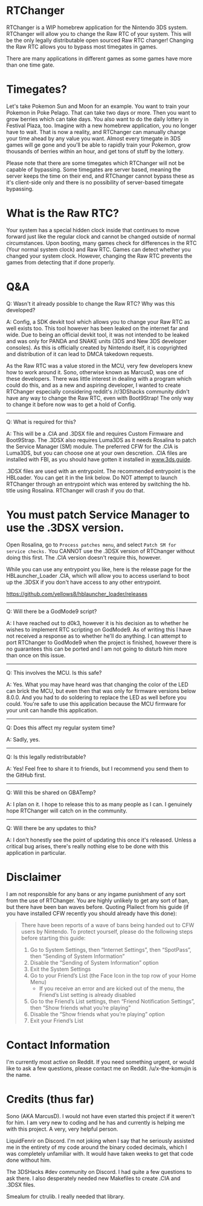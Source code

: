 # RTChanger

RTChanger is a WIP homebrew application for the Nintendo 3DS system. RTChanger will allow you to change the Raw RTC of your system. This will be the only legally distributable open sourced Raw RTC changer! Changing the Raw RTC allows you to bypass most timegates in games. 

There are many applications in different games as some games have more than one time gate.

# Timegates?

Let's take Pokemon Sun and Moon for an example. You want to train your Pokemon in Poke Pelago. That can take two days or more. Then you want to grow berries which can take days. You also want to do the daily lottery in Festival Plaza, too. Imagine with a new homebrew application, you no longer have to wait. That is now a reality, and RTChanger can manually change your time ahead by any value you want. Almost every timegate in 3DS games will ge gone and you'll be able to rapidly train your Pokemon, grow thousands of berries within an hour, and get tons of stuff by the lottery.

Please note that there are some timegates which RTChanger will not be capable of bypassing. Some timegates are server based, meaning the server keeps the time on their end, and RTChanger cannot bypass these as it's client-side only and there is no possibility of server-based timegate bypassing.

# What is the Raw RTC?

Your system has a special hidden clock inside that continues to move forward just like the regular clock and cannot be changed outside of normal circumstances. Upon booting, many games check for differences in the RTC (Your normal system clock) and Raw RTC. Games can detect whether you changed your system clock. However, changing the Raw RTC prevents the games from detecting that if done properly.

# Q&A

Q: Wasn't it already possible to change the Raw RTC? Why was this developed?

A: Config, a SDK devkit tool which allows you to change your Raw RTC as well exists too. This tool however has been leaked on the internet far and wide. Due to being an official devkit tool, it was not intended to be leaked and was only for PANDA and SNAKE units (3DS and New 3DS developer consoles). As this is officially created by Nintendo itself, it is copyrighted and distribution of it can lead to DMCA takedown requests. 

As the Raw RTC was a value stored in the MCU, very few developers knew how to work around it. Sono, otherwise known as MarcusD, was one of these developers. There was little interest in dealing with a program which could do this, and as a new and aspiring developer, I wanted to create RTChanger especially considering reddit's /r/3DShacks community didn't have any way to change the Raw RTC, even with Boot9Strap! The only way to change it before now was to get a hold of Config.

---

Q: What is required for this?

A: This will be a .CIA and .3DSX file and requires Custom Firmware and Boot9Strap. The .3DSX also requires Luma3DS as it needs Rosalina to patch the Service Manager (SM) module. The preferred CFW for the .CIA is Luma3DS, but you can choose one at your own descretion. .CIA files are installed with FBI, as you should have gotten it installed in www.3ds.guide. 


.3DSX files are used with an entrypoint. The recommended entrypoint is the HBLoader. You can get it in the link below. Do NOT attempt to launch RTChanger through an entrypoint which was entered by switching the hb. title using Rosalina. RTChanger will crash if you do that.

# You must patch Service Manager to use the .3DSX version.

Open Rosalina, go to `Process patches menu`, and select `Patch SM for service checks.` You CANNOT use the .3DSX version of RTChanger without doing this first. The .CIA version doesn't require this, however.

While you can use any entrypoint you like, here is the release page for the HBLauncher_Loader .CIA, which will allow you to access userland to boot up the .3DSX if you don't have access to any other entrypoint.

https://github.com/yellows8/hblauncher_loader/releases

---

Q: Will there be a GodMode9 script?

A: I have reached out to d0k3, however it is his decision as to whether he wishes to implement RTC scripting on GodMode9. As of writing this I have not received a response as to whether he'll do anything. I can attempt to port RTChanger to GodMode9 when the project is finished, however there is no guarantees this can be ported and I am not going to disturb him more than once on this issue.

---

Q: This involves the MCU. Is this safe?

A: Yes. What you may have heard was that changing the color of the LED can brick the MCU, but even then that was only for firmware versions below 8.0.0. And you had to do soldering to replace the LED as well before you could. You're safe to use this application because the MCU firmware for your unit can handle this application.

---

Q: Does this affect my regular system time?

A: Sadly, yes.

---

Q: Is this legally redistributable?

A: Yes! Feel free to share it to friends, but I recommend you send them to the GitHub first.

---

Q: Will this be shared on GBATemp?

A: I plan on it. I hope to release this to as many people as I can. I genuinely hope RTChanger will catch on in the community.

---

Q: Will there be any updates to this?

A: I don't honestly see the point of updating this once it's released. Unless a critical bug arises, there's really nothing else to be done with this application in particular.

# Disclaimer

I am not responsible for any bans or any ingame punishment of any sort from the use of RTChanger. You are highly unlikely to get any sort of ban, but there have been ban waves before. Quoting Plailect from his guide (if you have installed CFW recently you should already have this done):

>There have been reports of a wave of bans being handed out to CFW users by Nintendo. To protect yourself, please do the following steps before starting this guide:
>1.  Go to System Settings, then “Internet Settings”, then “SpotPass”, then “Sending of System Information”
>2.  Disable the “Sending of System Information” option
>3.  Exit the System Settings
>4.  Go to your Friend’s List (the Face Icon in the top row of your Home Menu)
>      * If you receive an error and are kicked out of the menu, the Friend’s List setting is already disabled
>6.  Go to the Friend’s List settings, then “Friend Notification Settings”, then “Show friends what you’re playing”
>7.  Disable the “Show friends what you’re playing” option
>8.  Exit your Friend’s List

# Contact Information

I'm currently most active on Reddit. If you need something urgent, or would like to ask a few questions, please contact me on Reddit. /u/x-the-komujin is the name.

# Credits (thus far)

Sono (AKA MarcusD). I would not have even started this project if it weren't for him. I am very new to coding and he has and currently is helping me with this project. A very, very helpful person.

LiquidFenrir on Discord. I'm not joking when I say that he seriously assisted me in the entirety of my code around the binary coded decimals, which I was completely unfamiliar with. It would have taken weeks to get that code done without him.

The 3DSHacks #dev community on Discord. I had quite a few questions to ask there. I also desperately needed new Makefiles to create .CIA and .3DSX files.

Smealum for ctrulib. I really needed that library.
